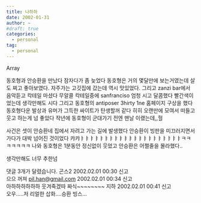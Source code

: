 ```yaml
---
title: 나하하
date: 2002-01-31
author: ~
#draft: true
categories:
  - personal
tag:
  - personal
---
```




Array

동호형과 안승환을 만났다
잠자다가 좀 늦었다
동호형은 거의 몇달만에 보는거였는데
살도 찌고 좋아보였다.
자주가는 고깃집에 갔는데 역시 맛있었다.
그리고 zanzi bar에서 음악듣고 칵테일 마셨다
무알콜 칵테일중에 sanfranciso 엄청 시고 달콤했다
빨간색이었는데 생각만해도 시다
그리고 동호형의 antiposer 3hirty 1ne 홈페이지 구상을 했다
동호형다운 발상과 유머가 그득한 싸이트가 탄생할꺼 같다
히히
오랜만에 모여서 떠들고 웃고 하는게 넘 좋았다
작년에 동호형이 군대가기 전엔 맨날 이랬는데,,헐

사건은 셋이 안승환네 집에서 자려고 가는 길에 발생했다
안승환이 빙판을 미끄러지면서 가다가
대박 넘어진 것이었다
캬캬ㅑㅑㅑㅑㅑㅑㅑㅑㅑㅑㅑㅑㅑㅑㅑㅑㅑㅑㅑㅑㅑㅋㅋㅋㅋㅋㅋㅋ
나와 동호형은 1분동안 정신없이 웃었고
안승환은 어쩔줄을 몰라했다..

생각만해도 너무 추한넘


 댓글  3개가 달렸습니다.
 곤스2 2002.02.01 00:30 신고   
으으 꺼져
 pil.han@gmail.com 2002.02.01 00:34 신고   
아하하하하하하 웃겨죽겠따 짜식~~~~~~~~
 지하 2002.02.01 00:41 신고   
오우.....저 리얼한 삽화....승환 빙스...




